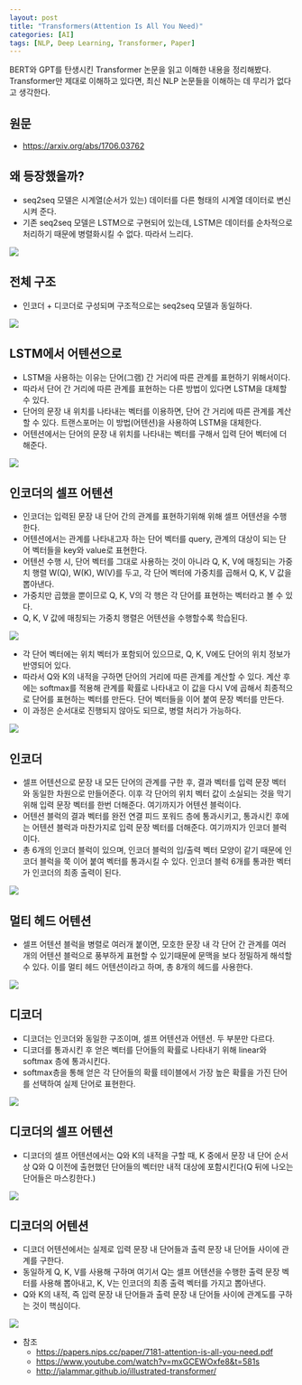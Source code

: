```yaml
---
layout: post
title: "Transformers(Attention Is All You Need)"
categories: [AI]
tags: [NLP, Deep Learning, Transformer, Paper]
---
```


BERT와 GPT를 탄생시킨 Transformer 논문을 읽고 이해한 내용을 정리해봤다. Transformer만 제대로 이해하고 있다면, 최신 NLP 논문들을 이해하는 데 무리가 없다고 생각한다.

## 원문
- <https://arxiv.org/abs/1706.03762>

## 왜 등장했을까?
- seq2seq 모델은 시계열(순서가 있는) 데이터를 다른 형태의 시계열 데이터로 변신시켜 준다.
- 기존 seq2seq 모델은 LSTM으로 구현되어 있는데, LSTM은 데이터를 순차적으로 처리하기 때문에 병렬화시킬 수 없다. 따라서 느리다.

![](/media/posts/transformers/seq2seq_lstm_encoder.svg)

## 전체 구조
- 인코더 + 디코더로 구성되며 구조적으로는 seq2seq 모델과 동일하다.

![](/media/posts/transformers/transformer_overview.svg)

## LSTM에서 어텐션으로
- LSTM을 사용하는 이유는 단어(그램) 간 거리에 따른 관계를 표현하기 위해서이다.
- 따라서 단어 간 거리에 따른 관계를 표현하는 다른 방법이 있다면 LSTM을 대체할 수 있다.
- 단어의 문장 내 위치를 나타내는 벡터를 이용하면, 단어 간 거리에 따른 관계를 계산할 수 있다. 트랜스포머는 이 방법(어텐션)을 사용하여 LSTM을 대체한다.
- 어텐션에서는 단어의 문장 내 위치를 나타내는 벡터를 구해서 입력 단어 벡터에 더해준다.

![](/media/posts/transformers/transformer_position_embedding.svg)

## 인코더의 셀프 어텐션
- 인코더는 입력된 문장 내 단어 간의 관계를 표현하기위해 위해 셀프 어텐션을 수행한다.
- 어텐션에서는 관계를 나타내고자 하는 단어 벡터를 query, 관계의 대상이 되는 단어 벡터들을 key와 value로 표현한다.
- 어텐션 수행 시, 단어 벡터를 그대로 사용하는 것이 아니라 Q, K, V에 매칭되는 가중치 행렬 W(Q), W(K), W(V)를 두고, 각 단어 벡터에 가중치를 곱해서 Q, K, V 값을 뽑아낸다.
- 가중치만 곱했을 뿐이므로 Q, K, V의 각 행은 각 단어를 표현하는 벡터라고 볼 수 있다.
- Q, K, V 값에 매칭되는 가중치 행렬은 어텐션을 수행할수록 학습된다.

![](/media/posts/transformers/transformer_self_attention_weight.svg)

- 각 단어 벡터에는 위치 벡터가 포함되어 있으므로, Q, K, V에도 단어의 위치 정보가 반영되어 있다.
- 따라서 Q와 K의 내적을 구하면 단어의 거리에 따른 관계를 계산할 수 있다. 계산 후에는 softmax를 적용해 관계를 확률로 나타내고 이 값을 다시 V에 곱해서 최종적으로 단어를 표현하는 벡터를 만든다. 단어 벡터들을 이어 붙여 문장 벡터를 만든다.
- 이 과정은 순서대로 진행되지 않아도 되므로, 병렬 처리가 가능하다.

![](/media/posts/transformers/transformer_self_attention.svg)

## 인코더
- 셀프 어텐션으로 문장 내 모든 단어의 관계를 구한 후, 결과 벡터를 입력 문장 벡터와 동일한 차원으로 만들어준다. 이후 각 단어의 위치 벡터 값이 소실되는 것을 막기 위해 입력 문장 벡터를 한번 더해준다. 여기까지가 어텐션 블럭이다.
- 어텐션 블럭의 결과 벡터를 완전 연결 피드 포워드 층에 통과시키고, 통과시킨 후에는 어텐션 블럭과 마찬가지로 입력 문장 벡터를 더해준다. 여기까지가 인코더 블럭이다.
- 총 6개의 인코더 블럭이 있으며, 인코더 블럭의 입/출력 벡터 모양이 같기 때문에 인코더 블럭을 쭉 이어 붙여 벡터를 통과시킬 수 있다. 인코더 블럭 6개를 통과한 벡터가 인코더의 최종 출력이 된다.

![](/media/posts/transformers/transformer_encoder.svg)

## 멀티 헤드 어텐션
- 셀프 어텐션 블럭을 병렬로 여러개 붙이면, 모호한 문장 내 각 단어 간 관계를 여러개의 어텐션 블럭으로 풍부하게 표현할 수 있기때문에 문맥을 보다 정밀하게 해석할 수 있다. 이를 멀티 헤드 어텐션이라고 하며, 총 8개의 헤드를 사용한다.

![](/media/posts/transformers/transformer_multihead_attention.svg)

## 디코더
- 디코더는 인코더와 동일한 구조이며, 셀프 어텐션과 어텐션. 두 부분만 다르다.
- 디코더를 통과시킨 후 얻은 벡터를 단어들의 확률로 나타내기 위해 linear와 softmax 층에 통과시킨다.
- softmax층을 통해 얻은 각 단어들의 확률 테이블에서 가장 높은 확률을 가진 단어를 선택하여 실제 단어로 표현한다.

![](/media/posts/transformers/transformer_decoder.svg)

## 디코더의 셀프 어텐션
- 디코더의 셀프 어텐션에서는 Q와 K의 내적을 구할 때, K 중에서 문장 내 단어 순서상 Q와 Q 이전에 출현했던 단어들의 벡터만 내적 대상에 포함시킨다(Q 뒤에 나오는 단어들은 마스킹한다.)

![](/media/posts/transformers/transformer_decoder_self_attention.svg)

## 디코더의 어텐션
- 디코더 어텐션에서는 실제로 입력 문장 내 단어들과 출력 문장 내 단어들 사이에 관계를 구한다.
- 동일하게 Q, K, V를 사용해 구하며 여기서 Q는 셀프 어텐션을 수행한 출력 문장 벡터를 사용해 뽑아내고, K, V는 인코더의 최종 출력 벡터를 가지고 뽑아낸다.
- Q와 K의 내적, 즉 입력 문장 내 단어들과 출력 문장 내 단어들 사이에 관계도를 구하는 것이 핵심이다.

![](/media/posts/transformers/transformer_decoder_attention.svg)

- 참조
	- <https://papers.nips.cc/paper/7181-attention-is-all-you-need.pdf>
	- <https://www.youtube.com/watch?v=mxGCEWOxfe8&t=581s>
	- <http://jalammar.github.io/illustrated-transformer/>
